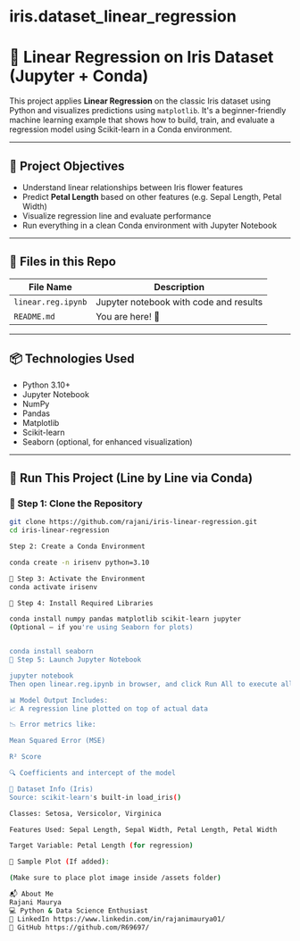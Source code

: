 # iris.dataset_linear_regression

# 🌸 Linear Regression on Iris Dataset (Jupyter + Conda)

This project applies **Linear Regression** on the classic Iris dataset using Python and visualizes predictions using `matplotlib`. It's a beginner-friendly machine learning example that shows how to build, train, and evaluate a regression model using Scikit-learn in a Conda environment.

---

## 🧠 Project Objectives

- Understand linear relationships between Iris flower features
- Predict **Petal Length** based on other features (e.g. Sepal Length, Petal Width)
- Visualize regression line and evaluate performance
- Run everything in a clean Conda environment with Jupyter Notebook

---

## 📁 Files in this Repo

| File Name           | Description                                  |
|---------------------|----------------------------------------------|
| `linear.reg.ipynb`  | Jupyter notebook with code and results       |
| `README.md`         | You are here! 📘                              |

---

## 📦 Technologies Used

- Python 3.10+
- Jupyter Notebook
- NumPy
- Pandas
- Matplotlib
- Scikit-learn
- Seaborn (optional, for enhanced visualization)

---

## 🚀 Run This Project (Line by Line via Conda)

### 📌 Step 1: Clone the Repository

```bash
git clone https://github.com/rajani/iris-linear-regression.git
cd iris-linear-regression

Step 2: Create a Conda Environment

conda create -n irisenv python=3.10

📌 Step 3: Activate the Environment
conda activate irisenv

📌 Step 4: Install Required Libraries

conda install numpy pandas matplotlib scikit-learn jupyter
(Optional – if you're using Seaborn for plots)


conda install seaborn
📌 Step 5: Launch Jupyter Notebook

jupyter notebook
Then open linear.reg.ipynb in browser, and click Run All to execute all cells.

📊 Model Output Includes:
📈 A regression line plotted on top of actual data

📉 Error metrics like:

Mean Squared Error (MSE)

R² Score

🔍 Coefficients and intercept of the model

💬 Dataset Info (Iris)
Source: scikit-learn's built-in load_iris()

Classes: Setosa, Versicolor, Virginica

Features Used: Sepal Length, Sepal Width, Petal Length, Petal Width

Target Variable: Petal Length (for regression)

📌 Sample Plot (If added):

(Make sure to place plot image inside /assets folder)

📬 About Me
Rajani Maurya
💻 Python & Data Science Enthusiast
🔗 LinkedIn https://www.linkedin.com/in/rajanimaurya01/
🐙 GitHub https://github.com/R69697/



